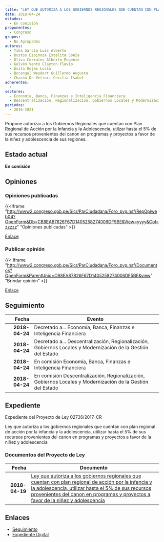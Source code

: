 ```yaml
---
title: "LEY QUE AUTORIZA A LOS GOBIERNOS REGIONALES QUE CUENTAN CON PLAN REGIONAL DE ACCIÓN POR LA INFANCIA Y LA ADOLENCIA, UTILIZAR HASTA EL 5% DE SUS RECURSOS PROVENIENTES DEL CANON EN PROGRAMAS Y PROYECTOS A FAVOR DE LA NIÑEZ Y ADOLESCENCIA"
date: 2018-04-24
estados: 
  - En comisión
proponentes: 
  - Congreso
grupos: 
  - No Agrupados
autores: 
  - Yika García Luis Alberto
  - Bustos Espinoza Estelita Sonia
  - Oliva Corrales Alberto Eugenio
  - Galván Vento Clayton Flavio
  - Ávila Rojas Lucio
  - Bocangel Weydert Guillermo Augusto
  - Chacón De Vettori Cecilia Isabel
adherentes: 
  - 
sectores: 
  - Economía, Banca, Finanzas e Inteligencia Financiera
  - Descentralización, Regionalización, Gobiernos Locales y Modernización de la Gestión del Estado
periodos: 
  - 2016-2021
---
```


Propone autorizar a los Gobiernos Regionales que cuentan con Plan Regional de Acción por la Infancia y la Adolescencia, utilzar hasta el 5% de sus recursos provenientes del canon en programas y proyectos a favor de la niñez y adolescencia de sus regiones.


## Estado actual

**En comisión**

## Opiniones

### Opiniones publicadas

{{<iframe "http://www2.congreso.gob.pe/Sicr/ParCiudadana/Foro_pvp.nsf/RepOpiweb04?OpenForm&Db=CB8EA87826F67D1405258274006DF5BE&View=yyyy&Col=zzzzz" "Opiniones publicadas" >}}

[Enlace](http://www2.congreso.gob.pe/Sicr/ParCiudadana/Foro_pvp.nsf/RepOpiweb04?OpenForm&Db=CB8EA87826F67D1405258274006DF5BE&View=yyyy&Col=zzzzz)
### Publicar opinión

{{< iframe "http://www2.congreso.gob.pe/Sicr/ParCiudadana/Foro_pvp.nsf/Documentos?OpenForm&ParentUnid=CB8EA87826F67D1405258274006DF5BE&view" "Brindar opinión" >}}

[Enlace](http://www2.congreso.gob.pe/Sicr/ParCiudadana/Foro_pvp.nsf/Documentos?OpenForm&ParentUnid=CB8EA87826F67D1405258274006DF5BE&view)

## Seguimiento

| Fecha | Evento |
|------:|--------|
| **2018-04-24** | Decretado a... Economía, Banca, Finanzas e Inteligencia Financiera|
| **2018-04-24** | Decretado a... Descentralización, Regionalización, Gobiernos Locales y Modernización de la Gestión del Estado|
| **2018-04-24** | En comisión Economía, Banca, Finanzas e Inteligencia Financiera|
| **2018-04-24** | En comisión Descentralización, Regionalización, Gobiernos Locales y Modernización de la Gestión del Estado|


## Expediente

Expediente del Proyecto de Ley 02736/2017-CR

Ley que autoriza a los gobiernos regionales que cuentan con plan regional de acción por la infancia y la adolescencia, utilizar hasta el 5% de sus recursos provenientes del canon en programas y proyectos a favor de la niñez y adolescencia


### Documentos del Proyecto de Ley

| Fecha | Documento |
|------:|--------|
| **2018-04-19** | [Ley que autoriza a los gobiernos regionales que cuentan con plan regional de acción por la infancia y la adolescencia, utilizar hasta el 5% de sus recursos provenientes del canon en programas y proyectos a favor de la niñez y adolescencia](http://www.leyes.congreso.gob.pe/Documentos/2016_2021/Proyectos_de_Ley_y_de_Resoluciones_Legislativas/PL0273620180419.pdf) |

## Enlaces 

- [Seguimiento](http://www2.congreso.gob.pe/Sicr/TraDocEstProc/CLProLey2016.nsf/f7fff46988ca05b1052578e100829cc7/6ff298650df3b0340525827400810600?OpenDocument)
- [Expediente Digital](http://www2.congreso.gob.pe/Sicr/TraDocEstProc/CLProLey2016.nsf/f7fff46988ca05b1052578e100829cc7/6ff298650df3b0340525827400810600?OpenDocument&Click=05257FB7005EB655.eb71d0cf91d8294e05256cdf006b5706/$Body/0.1C6C)
